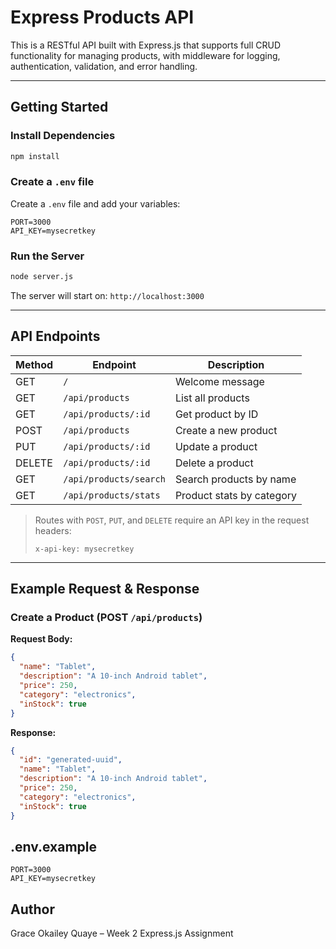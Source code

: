 
#  Express Products API

This is a RESTful API built with Express.js that supports full CRUD functionality for managing products, with middleware for logging, authentication, validation, and error handling.

---

##  Getting Started

###  Install Dependencies

```bash
npm install
````

###  Create a `.env` file

Create a `.env` file and add your variables:

```env
PORT=3000
API_KEY=mysecretkey
```

###  Run the Server

```bash
node server.js
```

The server will start on:
`http://localhost:3000`

---

##  API Endpoints

| Method | Endpoint               | Description               |
| ------ | ---------------------- | ------------------------- |
| GET    | `/`                    | Welcome message           |
| GET    | `/api/products`        | List all products         |
| GET    | `/api/products/:id`    | Get product by ID         |
| POST   | `/api/products`        | Create a new product      |
| PUT    | `/api/products/:id`    | Update a product          |
| DELETE | `/api/products/:id`    | Delete a product          |
| GET    | `/api/products/search` | Search products by name   |
| GET    | `/api/products/stats`  | Product stats by category |

> Routes with `POST`, `PUT`, and `DELETE` require an API key in the request headers:
>
> ```
> x-api-key: mysecretkey
> ```

---

##  Example Request & Response

### Create a Product (POST `/api/products`)

**Request Body:**

```json
{
  "name": "Tablet",
  "description": "A 10-inch Android tablet",
  "price": 250,
  "category": "electronics",
  "inStock": true
}
```

**Response:**

```json
{
  "id": "generated-uuid",
  "name": "Tablet",
  "description": "A 10-inch Android tablet",
  "price": 250,
  "category": "electronics",
  "inStock": true
}
```


##  .env.example

```env
PORT=3000
API_KEY=mysecretkey

```


##  Author

Grace Okailey Quaye – Week 2 Express.js Assignment


